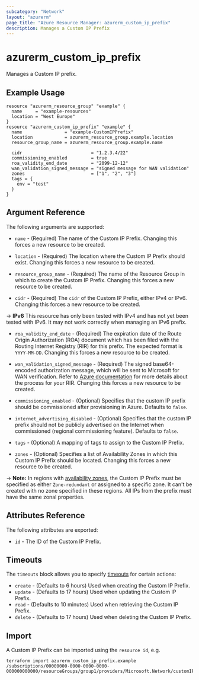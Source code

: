 ```yaml
---
subcategory: "Network"
layout: "azurerm"
page_title: "Azure Resource Manager: azurerm_custom_ip_prefix"
description: Manages a Custom IP Prefix
---
```


# azurerm_custom_ip_prefix

Manages a Custom IP prefix.

## Example Usage

```hcl
resource "azurerm_resource_group" "example" {
  name     = "example-resources"
  location = "West Europe"
}
resource "azurerm_custom_ip_prefix" "example" {
  name                = "example-CustomIPPrefix"
  location            = azurerm_resource_group.example.location
  resource_group_name = azurerm_resource_group.example.name

  cidr                          = "1.2.3.4/22"
  commissioning_enabled         = true
  roa_validity_end_date         = "2099-12-12"
  wan_validation_signed_message = "signed message for WAN validation"
  zones                         = ["1", "2", "3"]
  tags = {
    env = "test"
  }
}
```

## Argument Reference

The following arguments are supported:

* `name` - (Required) The name of the Custom IP Prefix. Changing this forces a new resource to be created.

* `location` - (Required) The location where the Custom IP Prefix should exist. Changing this forces a new resource to be created.

* `resource_group_name` - (Required) The name of the Resource Group in which to create the Custom IP Prefix. Changing this forces a new resource to be created.

* `cidr` - (Required) The `cidr` of the Custom IP Prefix, either IPv4 or IPv6. Changing this forces a new resource to be created.

-> **IPv6** This resource has only been tested with IPv4 and has not yet been tested with IPv6. It may not work correctly when managing an IPv6 prefix.

* `roa_validity_end_date` - (Required) The expiration date of the Route Origin Authorization (ROA) document which has been filed with the Routing Internet Registry (RIR) for this prefix. The expected format is `YYYY-MM-DD`. Changing this forces a new resource to be created.

* `wan_validation_signed_message` - (Required) The signed base64-encoded authorization message, which will be sent to Microsoft for WAN verification. Refer to [Azure documentation](https://learn.microsoft.com/en-us/azure/virtual-network/ip-services/create-custom-ip-address-prefix-cli#certificate-readiness) for more details about the process for your RIR. Changing this forces a new resource to be created.

* `commissioning_enabled` - (Optional) Specifies that the custom IP prefix should be commissioned after provisioning in Azure. Defaults to `false`.

* `internet_advertising_disabled` - (Optional) Specifies that the custom IP prefix should not be publicly advertised on the Internet when commissioned (regional commissioning feature). Defaults to `false`.

* `tags` - (Optional) A mapping of tags to assign to the Custom IP Prefix.

* `zones` - (Optional) Specifies a list of Availability Zones in which this Custom IP Prefix should be located. Changing this forces a new resource to be created.

-> **Note:** In regions with [availability zones](https://docs.microsoft.com/en-us/azure/availability-zones/az-overview), the Custom IP Prefix must be specified as either `Zone-redundant` or assigned to a specific zone. It can't be created with no zone specified in these regions. All IPs from the prefix must have the same zonal properties.

## Attributes Reference

The following attributes are exported:

* `id` - The ID of the Custom IP Prefix.

## Timeouts

The `timeouts` block allows you to specify [timeouts](https://www.terraform.io/docs/configuration/resources.html#timeouts) for certain actions:

* `create` - (Defaults to 6 hours) Used when creating the Custom IP Prefix.
* `update` - (Defaults to 17 hours) Used when updating the Custom IP Prefix.
* `read` - (Defaults to 10 minutes) Used when retrieving the Custom IP Prefix.
* `delete` - (Defaults to 17 hours) Used when deleting the Custom IP Prefix.

## Import

A Custom IP Prefix can be imported using the `resource id`, e.g.

```shell
terraform import azurerm_custom_ip_prefix.example /subscriptions/00000000-0000-0000-0000-000000000000/resourceGroups/group1/providers/Microsoft.Network/customIPPrefixes/customIPPrefix1
```
